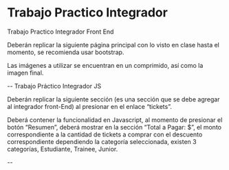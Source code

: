 # Trabajo Practico Integrador

Trabajo Practico Integrador Front End

Deberán replicar la siguiente página principal con lo visto en clase hasta el momento, se recomienda usar bootstrap.
 
Las imágenes a utilizar se encuentran en un comprimido, así como la imagen final.

--
Trabajo Práctico Integrador JS

Deberán replicar la siguiente sección (es una sección que se debe agregar al integrador front-End) al presionar en el enlace “tickets”.

Deberá contener la funcionalidad en Javascript, al momento de presionar el botón “Resumen”, deberá mostrar en la sección “Total a Pagar: $”, el monto correspondiente a la cantidad de tickets a comprar con el descuento correspondiente dependiendo la categoría seleccionada, existen 3 categorías, Estudiante, Trainee, Junior.

--
